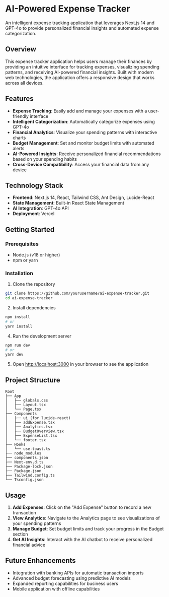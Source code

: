 # AI-Powered Expense Tracker

An intelligent expense tracking application that leverages Next.js 14 and GPT-4o to provide personalized financial insights and automated expense categorization.

## Overview

This expense tracker application helps users manage their finances by providing an intuitive interface for tracking expenses, visualizing spending patterns, and receiving AI-powered financial insights. Built with modern web technologies, the application offers a responsive design that works across all devices.

## Features

- **Expense Tracking**: Easily add and manage your expenses with a user-friendly interface
- **Intelligent Categorization**: Automatically categorize expenses using GPT-4o
- **Financial Analytics**: Visualize your spending patterns with interactive charts
- **Budget Management**: Set and monitor budget limits with automated alerts
- **AI-Powered Insights**: Receive personalized financial recommendations based on your spending habits
- **Cross-Device Compatibility**: Access your financial data from any device

## Technology Stack

- **Frontend**: Next.js 14, React, Tailwind CSS, Ant Design, Lucide-React
- **State Management**: Built-in React State Management
- **AI Integration**: GPT-4o API
- **Deployment**: Vercel

## Getting Started

### Prerequisites

- Node.js (v18 or higher)
- npm or yarn

### Installation

1. Clone the repository
```bash
git clone https://github.com/yourusername/ai-expense-tracker.git
cd ai-expense-tracker
```

2. Install dependencies
```bash
npm install
# or
yarn install
```

4. Run the development server
```bash
npm run dev
# or
yarn dev
```

5. Open [http://localhost:3000](http://localhost:3000) in your browser to see the application

## Project Structure

```
Root
├── App
│   ├── globals.css
│   ├── Layout.tsx
│   └── Page.tsx
├── Components
│   ├── ui (for lucide-react)
│   ├── addExpense.tsx
│   ├── Analytics.tsx
│   ├── BudgetOverview.tsx
│   ├── ExpenseList.tsx
│   └── footer.tsx
├── Hooks
│   └── use-toast.ts
├── node_modules
├── components.json
├── Next-env.d.ts
├── Package-lock.json
├── Package.json
├── Tailwind.config.ts
└── Tsconfig.json
```

## Usage

1. **Add Expenses**: Click on the "Add Expense" button to record a new transaction
2. **View Analytics**: Navigate to the Analytics page to see visualizations of your spending patterns
3. **Manage Budget**: Set budget limits and track your progress in the Budget section
4. **Get AI Insights**: Interact with the AI chatbot to receive personalized financial advice

## Future Enhancements

- Integration with banking APIs for automatic transaction imports
- Advanced budget forecasting using predictive AI models
- Expanded reporting capabilities for business users
- Mobile application with offline capabilities
